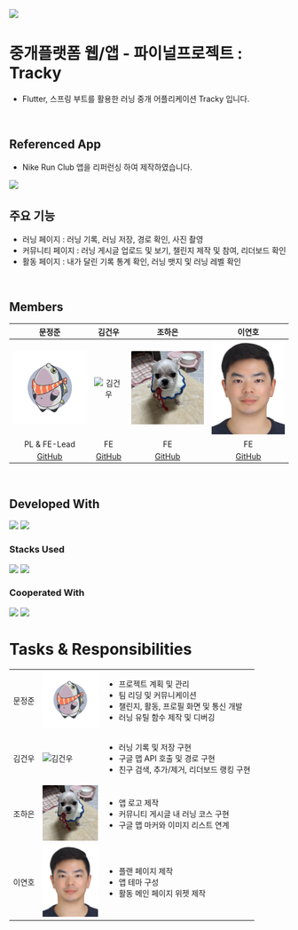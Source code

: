 <img src="https://readme-decorate.vercel.app/api/get?type=stroke&text=Tracky&width=750&height=250&fontSize=48&fontWeight=700&useGradient=false&fontColor=%23021f59&backgroundColor=%23d0f252&gradientColor1=&gradientColor2=" />

# 중개플랫폼 웹/앱 - 파이널프로젝트 : Tracky
- Flutter, 스프링 부트를 활용한 러닝 중개 어플리케이션 Tracky 입니다.

<br>

## Referenced App
- Nike Run Club 앱을 리퍼런싱 하여 제작하였습니다.
<a href="https://www.nike.com/kr/nrc-app">
<img src="https://dl.memuplay.com/new_market/img/com.nike.plusgps.icon.2025-01-03-00-11-57.png">
</a>

## 주요 기능
- 러닝 페이지 : 러닝 기록, 러닝 저장, 경로 확인, 사진 촬영
- 커뮤니티 페이지 : 러닝 게시글 업로드 및 보기, 챌린지 제작 및 참여, 리더보드 확인
- 활동 페이지 : 내가 달린 기록 통계 확인, 러닝 뱃지 및 러닝 레벨 확인

<br>

## Members
|                                                          문정준                                                           |                                                           김건우                                                            |                                                       조하은                                                        |                                                        이연호                                                        |
|:----------------------------------------------------------------------------------------------------------------------:|:------------------------------------------------------------------------------------------------------------------------:|:----------------------------------------------------------------------------------------------------------------:|:-----------------------------------------------------------------------------------------------------------------:|
| <img src="https://github.com/human-mjj/recruit-wwy/blob/master/README/240125_ynn1.png?raw=true" alt="문정준" width="150"> | <img src="https://mblogthumb-phinf.pstatic.net/20150403_86/e2voo_14280514283502gas9_JPEG/kakako-00.jpg?type=w420" alt="김건우" width="150"> | <img src="https://github.com/green-tracky/tracky-flutter/blob/master/readme_images/%EC%A1%B0%ED%95%98%EC%9D%80.jpg?raw=true" alt="조하은" width="150"> | <img src="https://github.com/green-tracky/tracky-flutter/blob/master/readme_images/%EC%9D%B4%EC%97%B0%ED%98%B8.jpg?raw=true" alt="이연호" width="150"> |
|                                                      PL & FE-Lead                                                      |                                                            FE                                                            |                                                        FE                                                        |                                                        FE                                                         |
|                                           [GitHub](https://github.com/Sxias)                                           |                                           [GitHub](https://github.com/GUNWO0)                                            |                                      [GitHub](https://github.com/TaengGyul)                                      |                                      [GitHub](https://github.com/yh88888888)                                      |


<br>

## Developed With
<div>
<img src="https://upload.wikimedia.org/wikipedia/commons/thumb/5/51/Android_Studio_Logo_2024.svg/1200px-Android_Studio_Logo_2024.svg.png" width="80">
<img src="https://tiaz.dev/assets/img/content/ai/002/001.webp" width="80">
</div>

### Stacks Used
<div>
<img src="https://img.icons8.com/color/512/dart.png" width="80">
<img src="https://storage.googleapis.com/cms-storage-bucket/lockup_flutter_vertical.a9d6ce81aee44ae017ee.png" width="80">
</div>

### Cooperated With
<div>
<img src="https://github.com/yewon-Noh/readme-template/blob/main/skills/Github.png?raw=true" width="80">
<img src="https://github.com/yewon-Noh/readme-template/blob/main/skills/Notion.png?raw=true" width="80">
</div>

# Tasks & Responsibilities

|     |                                                                                                                                                     |                                                                                                                |
|-----|-----------------------------------------------------------------------------------------------------------------------------------------------------|----------------------------------------------------------------------------------------------------------------|
| 문정준 | <img src="https://github.com/human-mjj/recruit-wwy/blob/master/README/240125_ynn1.png?raw=true" alt="문정준" width="100">                              | <ul><li>프로젝트 계획 및 관리</li><li>팀 리딩 및 커뮤니케이션</li><li>챌린지, 활동, 프로필 화면 및 통신 개발</li><li>러닝 유틸 함수 제작 및 디버깅</li></ul> |
| 김건우 | <img src="https://mblogthumb-phinf.pstatic.net/20150403_86/e2voo_14280514283502gas9_JPEG/kakako-00.jpg?type=w420" alt="김건우" width="150">             | <ul><li>러닝 기록 및 저장 구현</li><li>구글 맵 API 호출 및 경로 구현</li><li>친구 검색, 추가/제거, 리더보드 랭킹 구현</li></ul>                   |
| 조하은 | <img src="https://github.com/green-tracky/tracky-flutter/blob/master/readme_images/%EC%A1%B0%ED%95%98%EC%9D%80.jpg?raw=true" alt="조하은" width="100"> | <ul><li>앱 로고 제작</li><li>커뮤니티 게시글 내 러닝 코스 구현</li><li>구글 맵 마커와 이미지 리스트 연계</li></ul>                              |
| 이연호 | <img src="https://github.com/green-tracky/tracky-flutter/blob/master/readme_images/%EC%9D%B4%EC%97%B0%ED%98%B8.jpg?raw=true" alt="이연호" width="100">| <ul><li>플랜 페이지 제작</li><li>앱 테마 구성</li><li>활동 메인 페이지 위젯 제작</li></ul>                                            |
<br>


